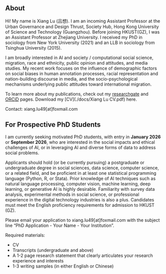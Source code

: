 ## About
Hi! My name is Xiang Lu (吕想). I am an incoming Assistant Professor at the Urban Governance and Design Thrust, Society Hub, Hong Kong University of Science and Technology (Guangzhou). Before joining HKUST(GZ), I was an Assistant Professor at Zhejiang University. I received my PhD in sociology from New York University (2021) and an LLB in sociology from Tsinghua University (2015).

I am broadly interested in AI and society / computational social science, migration, race and ethnicity, public opinion and attitudes, and media studies. My recent work focuses on the influence of demographic factors on social biases in human annotation processes, racial representation and nation-building discourse in media, and the socio-psychological mechanisms underlying public attitudes toward international migration.

To learn more about my publications, check out my [researchgate](https://www.researchgate.net/profile/Xiang-Lu-35) and [ORCiD](https://orcid.org/0000-0003-4781-1997) pages. Download my [CV](./docs/Xiang Lu CV.pdf) here.

Contact: xiang.lu49[at]foxmail.com

## For Prospective PhD Students

I am currently seeking motivated PhD students, with entry in **January 2026** or **September 2026**, who are interested in the social impacts and ethical challenges of AI, or in leveraging AI and diverse forms of data to address social problems.

Applicants should hold (or be currently pursuing) a postgraduate or undergraduate degree in social sciences, data science, computer science, or a related field, and be proficient in at least one statistical programming language (Python, R, or Stata). Prior knowledge of AI techniques such as natural language processing, computer vision, machine learning, deep learning, or generative AI is highly desirable. Familiarity with survey data analysis, experimental methods in social science, or professional experience in the digital technology industries is also a plus. Candidates must meet the English proficiency requirements for admission to HKUST (GZ).

Please email your application to xiang.lu49[at]foxmail.com with the subject line “PhD Application - Your Name - Your Institution”. 

Required materials: 

- CV
- Transcripts (undergraduate and above)
- A 1-2 page research statement that clearly articulates your research experience and interests
- 1-3 writing samples (in either English or Chinese)








